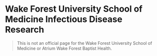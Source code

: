 # Wake Forest University School of Medicine Infectious Disease Research

>This is not an official page for the Wake Forest University School of Medicine or Atrium Wake Forest Baptist Health.
